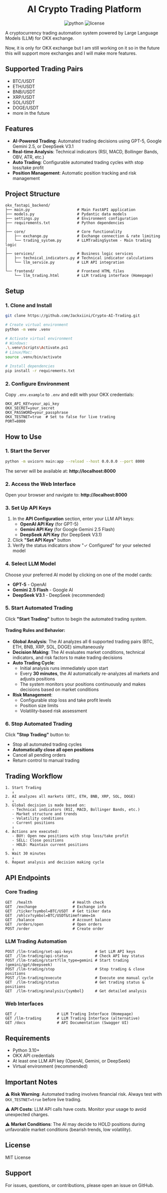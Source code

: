 <h1 align="center">AI Crypto Trading Platform</h1>
<p align="center">
  <img src="https://img.shields.io/badge/Python-3.10%2B-blue" alt="python">
  <img src="https://img.shields.io/github/license/Jackxiini/Crypto-AI-Trading" alt="license">
</p>

A cryptocurrency trading automation system powered by Large Language Models (LLM) for OKX exchange.

Now, it is only for OKX exchange but I am still working on it so in the future this will support more exchanges and I will make more features.

## Supported Trading Pairs

- BTC/USDT
- ETH/USDT
- BNB/USDT
- XRP/USDT
- SOL/USDT
- DOGE/USDT
- more in the future

## Features

- **AI-Powered Trading**: Automated trading decisions using GPT-5, Google Gemini 2.5, or DeepSeek V3.1
- **Real-time Analysis**: Technical indicators (RSI, MACD, Bollinger Bands, OBV, ATR, etc.)
- **Auto Trading**: Configurable automated trading cycles with stop loss/take profit
- **Position Management**: Automatic position tracking and risk management

## Project Structure

```
okx_fastapi_backend/
├── main.py                     # Main FastAPI application
├── models.py                   # Pydantic data models
├── settings.py                 # Environment configuration
├── requirements.txt            # Python dependencies
│
├── core/                       # Core functionality
│   ├── exchange.py             # Exchange connection & rate limiting
│   └── trading_system.py       # LLMTradingSystem - Main trading logic
│
├── services/                   # Business logic services
│   ├── technical_indicators.py # Technical indicator calculations
│   └── llm_service.py          # LLM API integration
│
└── frontend/                   # Frontend HTML files
    └── llm_trading.html        # LLM trading interface (Homepage)
```

## Setup

### 1. Clone and Install

```bash
git clone https://github.com/Jackxiini/Crypto-AI-Trading.git

# Create virtual environment
python -m venv .venv

# Activate virtual environment
# Windows:
.\.venv\Scripts\Activate.ps1
# Linux/Mac:
source .venv/bin/activate

# Install dependencies
pip install -r requirements.txt
```

### 2. Configure Environment

Copy `.env.example` to `.env` and edit with your OKX credentials:

```env
OKX_API_KEY=your_api_key
OKX_SECRET=your_secret
OKX_PASSWORD=your_passphrase
OKX_TESTNET=true  # Set to false for live trading
PORT=8000
```

## How to Use

### 1. Start the Server

```bash
python -m uvicorn main:app --reload --host 0.0.0.0 --port 8000
```

The server will be available at: **http://localhost:8000**

### 2. Access the Web Interface

Open your browser and navigate to: **http://localhost:8000**

### 3. Set Up API Keys

1. In the **API Configuration** section, enter your LLM API keys:
   - **OpenAI API Key** (for GPT-5)
   - **Gemini API Key** (for Google Gemini 2.5 Flash)
   - **DeepSeek API Key** (for DeepSeek V3.1)
2. Click **"Set API Keys"** button
3. Verify the status indicators show "✓ Configured" for your selected model

### 4. Select LLM Model

Choose your preferred AI model by clicking on one of the model cards:
- **GPT-5** - OpenAI
- **Gemini 2.5 Flash** - Google AI 
- **DeepSeek V3.1** - DeepSeek (recommended)

### 5. Start Automated Trading

Click **"Start Trading"** button to begin the automated trading system.

#### Trading Rules and Behavior:

- **Global Analysis**: The AI analyzes all 6 supported trading pairs (BTC, ETH, BNB, XRP, SOL, DOGE) simultaneously
- **Decision Making**: The AI evaluates market conditions, technical indicators, and risk factors to make trading decisions
- **Auto Trading Cycle**: 
  - Initial analysis runs immediately upon start
  - Every **30 minutes**, the AI automatically re-analyzes all markets and adjusts positions
  - The system monitors your positions continuously and makes decisions based on market conditions
- **Risk Management**: 
  - Configurable stop loss and take profit levels
  - Position size limits
  - Volatility-based risk assessment

### 6. Stop Automated Trading

Click **"Stop Trading"** button to:
- Stop all automated trading cycles
- **Automatically close all open positions**
- Cancel all pending orders
- Return control to manual trading

## Trading Workflow

```
1. Start Trading
   ↓
2. AI analyzes all markets (BTC, ETH, BNB, XRP, SOL, DOGE)
   ↓
3. Global decision is made based on:
   - Technical indicators (RSI, MACD, Bollinger Bands, etc.)
   - Market structure and trends
   - Volatility conditions
   - Current positions
   ↓
4. Actions are executed:
   - BUY: Open new positions with stop loss/take profit
   - SELL: Close positions
   - HOLD: Maintain current positions
   ↓
5. Wait 30 minutes
   ↓
6. Repeat analysis and decision making cycle
```

## API Endpoints

### Core Trading

```
GET  /health                  # Health check
GET  /exchange                # Exchange info
GET  /ticker?symbol=BTC/USDT  # Get ticker data
GET  /ohlcv?symbol=BTC/USDT&timeframe=1m
GET  /balance                 # Account balance
GET  /orders/open             # Open orders
POST /order                   # Create order
```

### LLM Trading Automation

```
POST /llm-trading/set-api-keys          # Set LLM API keys
GET  /llm-trading/api-status            # Check API key status
POST /llm-trading/start?llm_type=gemini # Start trading (gemini/gpt/deepseek)
POST /llm-trading/stop                  # Stop trading & close positions
POST /llm-trading/execute               # Execute one manual cycle
GET  /llm-trading/status                # Get trading status & positions
GET  /llm-trading/analysis/{symbol}     # Get detailed analysis
```

### Web Interfaces

```
GET /                  # LLM Trading Interface (Homepage)
GET /llm-trading       # LLM Trading Interface (alternative)
GET /docs              # API Documentation (Swagger UI)
```

## Requirements

- Python 3.10+
- OKX API credentials
- At least one LLM API key (OpenAI, Gemini, or DeepSeek)
- Virtual environment (recommended)

## Important Notes

⚠️ **Risk Warning**: Automated trading involves financial risk. Always test with `OKX_TESTNET=true` before live trading.

⚠️ **API Costs**: LLM API calls have costs. Monitor your usage to avoid unexpected charges.

⚠️ **Market Conditions**: The AI may decide to HOLD positions during unfavorable market conditions (bearish trends, low volatility).


## License
MIT License

## Support

For issues, questions, or contributions, please open an issue on GitHub.
